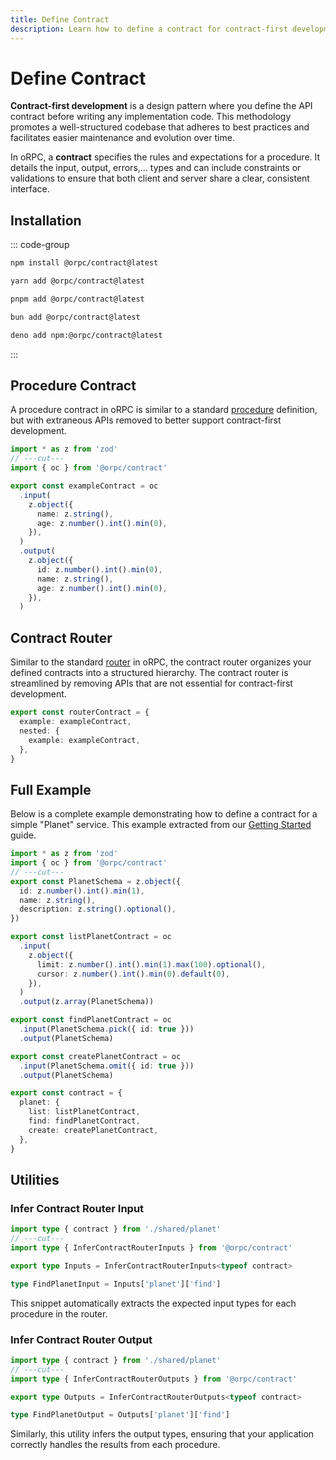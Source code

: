 ```yaml
---
title: Define Contract
description: Learn how to define a contract for contract-first development in oRPC
---
```


# Define Contract

**Contract-first development** is a design pattern where you define the API contract before writing any implementation code. This methodology promotes a well-structured codebase that adheres to best practices and facilitates easier maintenance and evolution over time.

In oRPC, a **contract** specifies the rules and expectations for a procedure. It details the input, output, errors,... types and can include constraints or validations to ensure that both client and server share a clear, consistent interface.

## Installation

::: code-group

```sh [npm]
npm install @orpc/contract@latest
```

```sh [yarn]
yarn add @orpc/contract@latest
```

```sh [pnpm]
pnpm add @orpc/contract@latest
```

```sh [bun]
bun add @orpc/contract@latest
```

```sh [deno]
deno add npm:@orpc/contract@latest
```

:::

## Procedure Contract

A procedure contract in oRPC is similar to a standard [procedure](/docs/procedure) definition, but with extraneous APIs removed to better support contract-first development.

```ts twoslash
import * as z from 'zod'
// ---cut---
import { oc } from '@orpc/contract'

export const exampleContract = oc
  .input(
    z.object({
      name: z.string(),
      age: z.number().int().min(0),
    }),
  )
  .output(
    z.object({
      id: z.number().int().min(0),
      name: z.string(),
      age: z.number().int().min(0),
    }),
  )
```

## Contract Router

Similar to the standard [router](/docs/router) in oRPC, the contract router organizes your defined contracts into a structured hierarchy. The contract router is streamlined by removing APIs that are not essential for contract-first development.

```ts
export const routerContract = {
  example: exampleContract,
  nested: {
    example: exampleContract,
  },
}
```

## Full Example

Below is a complete example demonstrating how to define a contract for a simple "Planet" service. This example extracted from our [Getting Started](/docs/getting-started) guide.

```ts twoslash
import * as z from 'zod'
import { oc } from '@orpc/contract'
// ---cut---
export const PlanetSchema = z.object({
  id: z.number().int().min(1),
  name: z.string(),
  description: z.string().optional(),
})

export const listPlanetContract = oc
  .input(
    z.object({
      limit: z.number().int().min(1).max(100).optional(),
      cursor: z.number().int().min(0).default(0),
    }),
  )
  .output(z.array(PlanetSchema))

export const findPlanetContract = oc
  .input(PlanetSchema.pick({ id: true }))
  .output(PlanetSchema)

export const createPlanetContract = oc
  .input(PlanetSchema.omit({ id: true }))
  .output(PlanetSchema)

export const contract = {
  planet: {
    list: listPlanetContract,
    find: findPlanetContract,
    create: createPlanetContract,
  },
}
```

## Utilities

### Infer Contract Router Input

```ts twoslash
import type { contract } from './shared/planet'
// ---cut---
import type { InferContractRouterInputs } from '@orpc/contract'

export type Inputs = InferContractRouterInputs<typeof contract>

type FindPlanetInput = Inputs['planet']['find']
```

This snippet automatically extracts the expected input types for each procedure in the router.

### Infer Contract Router Output

```ts twoslash
import type { contract } from './shared/planet'
// ---cut---
import type { InferContractRouterOutputs } from '@orpc/contract'

export type Outputs = InferContractRouterOutputs<typeof contract>

type FindPlanetOutput = Outputs['planet']['find']
```

Similarly, this utility infers the output types, ensuring that your application correctly handles the results from each procedure.

